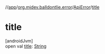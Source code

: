 //[app](../../../index.md)/[org.mjdev.balldontlie.error](../index.md)/[ApiError](index.md)/[title](title.md)

# title

[androidJvm]\
open val [title](title.md): [String](https://kotlinlang.org/api/latest/jvm/stdlib/kotlin/-string/index.html)
